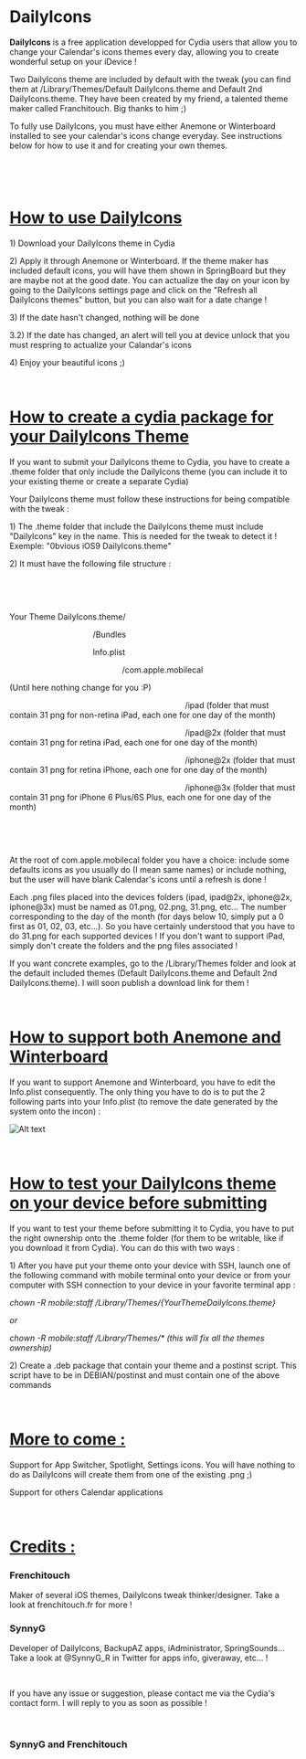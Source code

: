# DailyIcons
<p><strong>DailyIcons</strong> is a free application developped for Cydia users that allow you to change your Calendar's icons themes every day, allowing you to create wonderful setup on your iDevice !</p>

<p>Two DailyIcons theme are included by default with the tweak (you can find them at /Library/Themes/Default DailyIcons.theme and Default 2nd DailyIcons.theme. They have been created by my friend, a talented theme maker called Franchitouch. Big thanks to him ;)</p>

<p>To fully use DailyIcons, you must have either Anemone or Winterboard installed to see your calendar's icons change everyday. See instructions below for how to use it and for creating your own themes.</p>

<p>&nbsp;</p>

<p>&nbsp;</p>

<h1><ins>How to use DailyIcons</ins></h1>

<p>1) Download your DailyIcons theme in Cydia</p>

<p>2) Apply it through Anemone or Winterboard. If the theme maker has included default icons, you will have them shown in SpringBoard but they are maybe not at the good date. You can actualize the day on your icon by going to the DailyIcons settings page and click on the "Refresh all DailyIcons themes" button, but you can also wait for a date change !</p>

<p>3) If the date hasn't changed, nothing will be done</p>
<p>3.2) If the date has changed, an alert will tell you at device unlock that you must respring to actualize your Calandar's icons</p>

<p>4) Enjoy your beautiful icons ;)</p>

<p>&nbsp;</p>

<h1><ins>How to create a cydia package for your DailyIcons Theme</ins></h1>

<p>If you want to submit your DailyIcons theme to Cydia, you have to create a .theme folder that only include the DailyIcons theme (you can include it to your existing theme or create a separate Cydia)</p>

<p>Your DailyIcons theme must follow these instructions for being compatible with the tweak :</p>

<p>1) The .theme folder that include the DailyIcons theme must include "DailyIcons" key in the name. This is needed for the tweak to detect it ! Exemple: "0bvious iOS9 DailyIcons.theme"</p>

<p>2) It must have the following file structure :</p>

<p>&nbsp;</p>

<p>&nbsp;</p>

<p>Your Theme DailyIcons.theme/</p>

<p>&nbsp;&nbsp;&nbsp;&nbsp;&nbsp;&nbsp;&nbsp;&nbsp;&nbsp;&nbsp;&nbsp;&nbsp;&nbsp;&nbsp;&nbsp;&nbsp;&nbsp;&nbsp;&nbsp;&nbsp;&nbsp;&nbsp;&nbsp;&nbsp;&nbsp;&nbsp;&nbsp;&nbsp;&nbsp;&nbsp;&nbsp;&nbsp;&nbsp;&nbsp;&nbsp;&nbsp; /Bundles</p>

<p>&nbsp;&nbsp;&nbsp;&nbsp;&nbsp;&nbsp;&nbsp;&nbsp;&nbsp;&nbsp;&nbsp;&nbsp;&nbsp;&nbsp;&nbsp;&nbsp;&nbsp;&nbsp;&nbsp;&nbsp;&nbsp;&nbsp;&nbsp;&nbsp;&nbsp;&nbsp;&nbsp;&nbsp;&nbsp;&nbsp;&nbsp;&nbsp;&nbsp;&nbsp;&nbsp;&nbsp; Info.plist</p>

<p>&nbsp;&nbsp;&nbsp;&nbsp;&nbsp;&nbsp;&nbsp;&nbsp;&nbsp;&nbsp;&nbsp;&nbsp;&nbsp;&nbsp;&nbsp;&nbsp;&nbsp;&nbsp;&nbsp;&nbsp;&nbsp;&nbsp;&nbsp;&nbsp;&nbsp;&nbsp;&nbsp;&nbsp;&nbsp;&nbsp;&nbsp;&nbsp;&nbsp;&nbsp;&nbsp;&nbsp;&nbsp;&nbsp;&nbsp;&nbsp;&nbsp;&nbsp;&nbsp;&nbsp;&nbsp;&nbsp;&nbsp;&nbsp;&nbsp; /com.apple.mobilecal</p>

<p>(Until here nothing change for you :P)</p>

<p>&nbsp;&nbsp;&nbsp;&nbsp;&nbsp;&nbsp;&nbsp;&nbsp;&nbsp;&nbsp;&nbsp;&nbsp;&nbsp;&nbsp;&nbsp;&nbsp;&nbsp;&nbsp;&nbsp;&nbsp;&nbsp;&nbsp;&nbsp;&nbsp;&nbsp;&nbsp;&nbsp;&nbsp;&nbsp;&nbsp;&nbsp;&nbsp;&nbsp;&nbsp;&nbsp;&nbsp;&nbsp;&nbsp;&nbsp;&nbsp;&nbsp;&nbsp;&nbsp;&nbsp;&nbsp;&nbsp;&nbsp;&nbsp;&nbsp;&nbsp;&nbsp;&nbsp;&nbsp;&nbsp;&nbsp;&nbsp;&nbsp;&nbsp;&nbsp;&nbsp;&nbsp;&nbsp;&nbsp;&nbsp;&nbsp;&nbsp;&nbsp;&nbsp;&nbsp;&nbsp;&nbsp;&nbsp;&nbsp;&nbsp;&nbsp;&nbsp;&nbsp; /ipad (folder that must contain 31 png for non-retina iPad, each one for one day of the month)</p>

<p>&nbsp;&nbsp;&nbsp;&nbsp;&nbsp;&nbsp;&nbsp;&nbsp;&nbsp;&nbsp;&nbsp;&nbsp;&nbsp;&nbsp;&nbsp;&nbsp;&nbsp;&nbsp;&nbsp;&nbsp;&nbsp;&nbsp;&nbsp;&nbsp;&nbsp;&nbsp;&nbsp;&nbsp;&nbsp;&nbsp;&nbsp;&nbsp;&nbsp;&nbsp;&nbsp;&nbsp;&nbsp;&nbsp;&nbsp;&nbsp;&nbsp;&nbsp;&nbsp;&nbsp;&nbsp;&nbsp;&nbsp;&nbsp;&nbsp;&nbsp;&nbsp;&nbsp;&nbsp;&nbsp;&nbsp;&nbsp;&nbsp;&nbsp;&nbsp;&nbsp;&nbsp;&nbsp;&nbsp;&nbsp;&nbsp;&nbsp;&nbsp;&nbsp;&nbsp;&nbsp;&nbsp;&nbsp;&nbsp;&nbsp;&nbsp;&nbsp;&nbsp; /ipad@2x (folder that must contain 31 png for retina iPad, each one for one day of the month)</p>

<p>&nbsp;&nbsp;&nbsp;&nbsp;&nbsp;&nbsp;&nbsp;&nbsp;&nbsp;&nbsp;&nbsp;&nbsp;&nbsp;&nbsp;&nbsp;&nbsp;&nbsp;&nbsp;&nbsp;&nbsp;&nbsp;&nbsp;&nbsp;&nbsp;&nbsp;&nbsp;&nbsp;&nbsp;&nbsp;&nbsp;&nbsp;&nbsp;&nbsp;&nbsp;&nbsp;&nbsp;&nbsp;&nbsp;&nbsp;&nbsp;&nbsp;&nbsp;&nbsp;&nbsp;&nbsp;&nbsp;&nbsp;&nbsp;&nbsp;&nbsp;&nbsp;&nbsp;&nbsp;&nbsp;&nbsp;&nbsp;&nbsp;&nbsp;&nbsp;&nbsp;&nbsp;&nbsp;&nbsp;&nbsp;&nbsp;&nbsp;&nbsp;&nbsp;&nbsp;&nbsp;&nbsp;&nbsp;&nbsp;&nbsp;&nbsp;&nbsp;&nbsp; /iphone@2x (folder that must contain 31 png for retina iPhone, each one for one day of the month)</p>

<p>&nbsp;&nbsp;&nbsp;&nbsp;&nbsp;&nbsp;&nbsp;&nbsp;&nbsp;&nbsp;&nbsp;&nbsp;&nbsp;&nbsp;&nbsp;&nbsp;&nbsp;&nbsp;&nbsp;&nbsp;&nbsp;&nbsp;&nbsp;&nbsp;&nbsp;&nbsp;&nbsp;&nbsp;&nbsp;&nbsp;&nbsp;&nbsp;&nbsp;&nbsp;&nbsp;&nbsp;&nbsp;&nbsp;&nbsp;&nbsp;&nbsp;&nbsp;&nbsp;&nbsp;&nbsp;&nbsp;&nbsp;&nbsp;&nbsp;&nbsp;&nbsp;&nbsp;&nbsp;&nbsp;&nbsp;&nbsp;&nbsp;&nbsp;&nbsp;&nbsp;&nbsp;&nbsp;&nbsp;&nbsp;&nbsp;&nbsp;&nbsp;&nbsp;&nbsp;&nbsp;&nbsp;&nbsp;&nbsp;&nbsp;&nbsp;&nbsp;&nbsp; /iphone@3x (folder that must contain 31 png for iPhone 6 Plus/6S Plus, each one for one day of the month)</p>

<p>&nbsp;</p>

<p>&nbsp;</p>

<p>At the root of com.apple.mobilecal folder you have a choice: include some defaults icons as you usually do (I mean same names) or include nothing, but the user will have blank Calendar's icons until a refresh is done !</p>

<p>Each .png files placed into the devices folders (ipad, ipad@2x, iphone@2x, iphone@3x) must be named as 01.png, 02.png, 31.png, etc... The number corresponding to the day of the month (for days below 10, simply put a 0 first as 01, 02, 03, etc...). So you have certainly understood that you have to do 31.png for each supported devices ! If you don't want to support iPad, simply don't create the folders and the png files associated !</p>

<p>If you want concrete examples, go to the /Library/Themes folder and look at the default included themes (Default DailyIcons.theme and Default 2nd DailyIcons.theme). I will soon publish a download link for them !</p>

<p>&nbsp;</p>

<h1><ins>How to support both Anemone and Winterboard</ins></h1>

<p>If you want to support Anemone and Winterboard, you have to edit the Info.plist consequently. The only thing you have to do is to put the 2 following parts into your Info.plist (to remove the date generated by the system onto the incon) :</p>

![Alt text](http://i.imgur.com/DgpGLRf.png)

<p>&nbsp;</p>

<h1><ins>How to test your DailyIcons theme on your device before submitting</ins></h1>

<p>If you want to test your theme before submitting it to Cydia, you have to put the right ownership onto the .theme folder (for them to be writable, like if you download it from Cydia). You can do this with two ways : </p>

<p>1) After you have put your theme onto your device with SSH, launch one of the following command with mobile terminal onto your device or from your computer with SSH connection to your device in your favorite terminal app :</p>
<i>chown -R mobile:staff /Library/Themes/{YourThemeDailyIcons.theme}</i>

<i>or</i>

<i>chown -R mobile:staff /Library/Themes/* (this will fix all the themes ownership)</i>

<p>2) Create a .deb package that contain your theme and a postinst script. This script have to be in DEBIAN/postinst and must contain one of the above commands</p>

<p>&nbsp;</p>

<h1><ins>More to come :</ins></h1>

<p>Support for App Switcher, Spotlight, Settings icons. You will have nothing to do as DailyIcons will create them from one of the existing .png ;)</p>

<p>Support for others Calendar applications</p>

<p>&nbsp;</p>

<h1><ins>Credits :</ins></h1>

<h3>Frenchitouch</h3>

<p>Maker of several iOS themes, DailyIcons tweak thinker/designer. Take a look at frenchitouch.fr for more !</p>

<h3>SynnyG</h3>

<p>Developer of DailyIcons, BackupAZ apps, iAdministrator, SpringSounds... Take a look at @SynnyG_R in Twitter for apps info, giveraway, etc... !</p>

<p>&nbsp;</p>

<p>If you have any issue or suggestion, please contact me via the Cydia's contact form. I will reply to you as soon as possible !</p>

<p>&nbsp;</p>

<h3>SynnyG and Frenchitouch</h3>
